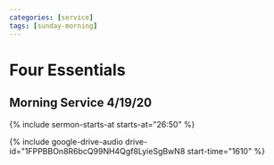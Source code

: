```yaml
---
categories: [service]
tags: [sunday-morning]
---
```


# Four Essentials

## Morning Service 4/19/20

{% include sermon-starts-at starts-at="26:50" %}

{% include google-drive-audio drive-id="1FPPBBOn8R6bcQ99NH4Qgf8LyieSgBwN8 start-time="1610" %}